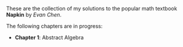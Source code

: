 These are the collection of my solutions to the popular math textbook **Napkin** by _Evan Chen_.

The following chapters are in progress:
- **Chapter 1**: Abstract Algebra
